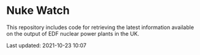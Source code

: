 # Nuke Watch

This repository includes code for retrieving the latest information available on the output of EDF nuclear power plants in the UK.

Last updated: 2021-10-23 10:07